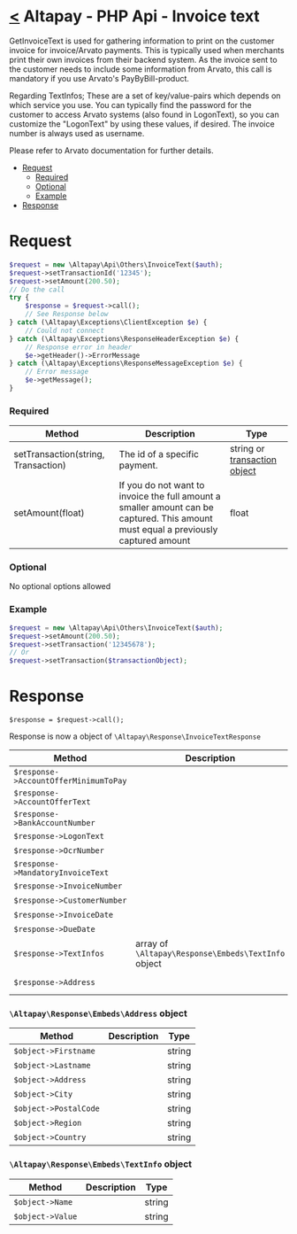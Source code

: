 [<](../index.md) Altapay - PHP Api - Invoice text
==============================================

GetInvoiceText is used for gathering information to print on the customer invoice for invoice/Arvato payments. This is typically used when merchants print their own invoices from their backend system. As the invoice sent to the customer needs to include some information from Arvato, this call is mandatory if you use Arvato's PayByBill-product.

Regarding TextInfos; These are a set of key/value-pairs which depends on which service you use. You can typically find the password for the customer to access Arvato systems (also found in LogonText), so you can customize the "LogonText" by using these values, if desired. The invoice number is always used as username.

Please refer to Arvato documentation for further details.

- [Request](#request)
    + [Required](#required)
    + [Optional](#optional)
    + [Example](#example)
- [Response](#response)

# Request

```php
$request = new \Altapay\Api\Others\InvoiceText($auth);
$request->setTransactionId('12345');
$request->setAmount(200.50);
// Do the call
try {
    $response = $request->call();
    // See Response below
} catch (\Altapay\Exceptions\ClientException $e) {
    // Could not connect
} catch (\Altapay\Exceptions\ResponseHeaderException $e) {
    // Response error in header
    $e->getHeader()->ErrorMessage
} catch (\Altapay\Exceptions\ResponseMessageException $e) {
    // Error message
    $e->getMessage();
}
```

### Required

| Method  | Description | Type |
|---|---|---|
| setTransaction(string, Transaction) | The id of a specific payment. | string or [transaction object](../types/transaction.md)
| setAmount(float) | 	If you do not want to invoice the full amount a smaller amount can be captured. This amount must equal a previously captured amount | float

### Optional

No optional options allowed

### Example

```php
$request = new \Altapay\Api\Others\InvoiceText($auth);
$request->setAmount(200.50);
$request->setTransaction('12345678');
// Or
$request->setTransaction($transactionObject);
```

# Response

```
$response = $request->call();
```

Response is now a object of `\Altapay\Response\InvoiceTextResponse`

| Method  | Description | Type |
|---|---|---|
| `$response->AccountOfferMinimumToPay` | | string
| `$response->AccountOfferText` | | string
| `$response->BankAccountNumber` | | string
| `$response->LogonText` | | string
| `$response->OcrNumber` | | string
| `$response->MandatoryInvoiceText` | | string
| `$response->InvoiceNumber` | | string
| `$response->CustomerNumber` | | string
| `$response->InvoiceDate` | | DateTime
| `$response->DueDate` | | DateTime
| `$response->TextInfos` | array of `\Altapay\Response\Embeds\TextInfo` object | array
| `$response->Address` | | `\Altapay\Response\Embeds\Address` object

### `\Altapay\Response\Embeds\Address` object

| Method  | Description | Type |
|---|---|---|
| `$object->Firstname` |  | string
| `$object->Lastname` |  | string
| `$object->Address` |  | string
| `$object->City` |  | string
| `$object->PostalCode` |  | string
| `$object->Region` |  | string
| `$object->Country` |  | string

### `\Altapay\Response\Embeds\TextInfo` object

| Method  | Description | Type |
|---|---|---|
| `$object->Name` | | string
| `$object->Value` | | string
